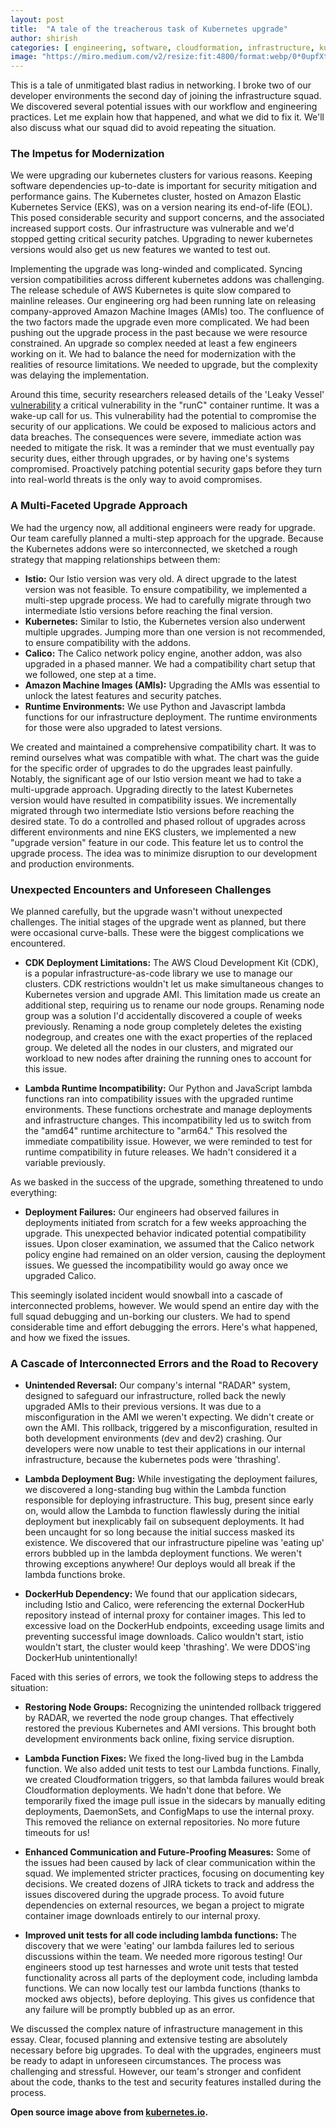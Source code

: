 ```yaml
---
layout: post
title:  "A tale of the treacherous task of Kubernetes upgrade"
author: shirish
categories: [ engineering, software, cloudformation, infrastructure, kubernetes ]
image: "https://miro.medium.com/v2/resize:fit:4800/format:webp/0*0upfXtjqscQ5NQfN.png"
---
```


This is a tale of unmitigated blast radius in networking. I broke two of our developer environments the second day of joining the infrastructure squad. We discovered several potential issues with our workflow and engineering practices. Let me explain how that happened, and what we did to fix it. We'll also discuss what our squad did to avoid repeating the situation. 

### The Impetus for Modernization

We were upgrading our kubernetes clusters for various reasons. Keeping software dependencies up-to-date is important for security mitigation and performance gains.  The Kubernetes cluster, hosted on Amazon Elastic Kubernetes Service (EKS), was  on a version nearing its end-of-life (EOL). This posed considerable security and support concerns, and the associated increased support costs. Our infrastructure was vulnerable and we'd stopped getting critical security patches. Upgrading to newer kubernetes versions would also get us new features we wanted to test out.

Implementing the upgrade was long-winded and complicated. Syncing version compatibilities across different kubernetes addons was challenging. The release schedule of AWS Kubernetes is quite slow compared to mainline releases. Our engineering org had been running late on releasing company-approved Amazon Machine Images (AMIs) too. The confluence of the two factors made the upgrade even more complicated. We had been pushing out the upgrade process in the past because we were resource constrained. An upgrade so complex needed at least a few engineers working on it. We had to balance the need for modernization with the realities of resource limitations. We needed to upgrade, but the complexity was delaying the implementation.

Around this time, security researchers released details of the 'Leaky Vessel' [vulnerability](https://snyk.io/blog/leaky-vessels-docker-runc-container-breakout-vulnerabilities/) a critical vulnerability in the "runC" container runtime. It was a wake-up call for us. This vulnerability had the potential to compromise the security of our applications.  We could be exposed to malicious actors and data breaches. The consequences were severe, immediate action was needed to mitigate the risk. It was a reminder that we must eventually pay security dues, either through upgrades, or by having one's systems compromised. Proactively patching potential security gaps before they turn into real-world threats is the only way to avoid compromises.

### A Multi-Faceted Upgrade Approach

We had the urgency now, all additional engineers were ready for upgrade. Our team carefully planned a multi-step approach for the upgrade. Because the Kubernetes addons were so interconnected, we sketched a rough strategy that mapping relationships between them:

* **Istio:** Our Istio version was very old. A direct upgrade to the latest version was not feasible. To ensure compatibility, we implemented a multi-step upgrade process. We had to carefully migrate through two intermediate Istio versions before reaching the final version.
* **Kubernetes:** Similar to Istio, the Kubernetes version also underwent multiple upgrades. Jumping more than one version is not recommended, to ensure compatibility with the addons.
* **Calico:** The Calico network policy engine, another addon, was also upgraded in a phased manner. We had a compatibility chart setup that we followed, one step at a time.
* **Amazon Machine Images (AMIs):** Upgrading the AMIs was essential to unlock the latest features and security patches.
* **Runtime Environments:** We use Python and Javascript lambda functions for our infrastructure deployment. The runtime environments for those were also upgraded to latest versions.

We created and maintained a comprehensive compatibility chart. It was to remind ourselves what was compatible with what. The chart was the guide for the specific order of upgrades to do the upgrades least painfully. Notably, the significant age of our Istio version meant we had to take a multi-upgrade approach. Upgrading directly to the latest Kubernetes version would have resulted in compatibility issues. We incrementally migrated through two intermediate Istio versions before reaching the desired state. To do a controlled and phased rollout of upgrades across different environments and nine EKS clusters, we implemented a new "upgrade version" feature in our code. This feature let us to control the upgrade process. The idea was to minimize disruption to our development and production environments.

### Unexpected Encounters and Unforeseen Challenges

We planned carefully, but the upgrade wasn't without unexpected challenges. The initial stages of the upgrade went as planned, but there were occasional curve-balls. These were the biggest complications we encountered.

* **CDK Deployment Limitations:** The AWS Cloud Development Kit (CDK), is a popular infrastructure-as-code library we use to manage our clusters. CDK restrictions wouldn't let us make simultaneous changes to Kubernetes version and upgrade AMI. This limitation made us create an additional step, requiring us to rename our node groups. Renaming node group was a solution I'd accidentally discovered a couple of weeks previously. Renaming a node group completely deletes the existing nodegroup, and creates one with the exact properties of the replaced group. We deleted all the nodes in our clusters, and migrated our workload to new nodes after draining the running ones to account for this issue.

* **Lambda Runtime Incompatibility:** Our Python and JavaScript lambda functions ran into compatibility issues with the upgraded runtime environments. These functions orchestrate and manage deployments and infrastructure changes. This incompatibility led us to switch from the "amd64" runtime architecture to "arm64." This resolved the immediate compatibility issue. However, we were reminded to test for runtime compatibility in future releases. We hadn't considered it a variable previously.

As we basked in the success of the upgrade, something threatened to undo everything:

* **Deployment Failures:** Our engineers had observed failures in deployments initiated from scratch for a few weeks approaching the upgrade. This unexpected behavior indicated potential compatibility issues. Upon closer examination, we assumed that the Calico network policy engine had remained on an older version, causing the deployment issues. We guessed the incompatibility would go away once we upgraded Calico.

This seemingly isolated incident would snowball into a cascade of interconnected problems, however. We would spend an entire day with the full squad debugging and un-borking our clusters. We had to spend considerable time and effort debugging the errors. Here's what happened, and how we fixed the issues.


### A Cascade of Interconnected Errors and the Road to Recovery


* **Unintended Reversal:** Our company's internal "RADAR" system, designed to safeguard our infrastructure, rolled back the newly upgraded AMIs to their previous versions. It was due to a misconfiguration in the AMI we weren't expecting. We didn't create or own the AMI. This rollback, triggered by a misconfiguration, resulted in both development environments (dev and dev2) crashing. Our developers were now unable to test their applications in our internal infrastructure, because the kubernetes pods were 'thrashing'.

* **Lambda Deployment Bug:** While investigating the deployment failures, we discovered a long-standing bug within the Lambda function responsible for deploying infrastructure. This bug, present since early on, would allow the Lambda to function flawlessly during the initial deployment but inexplicably fail on subsequent deployments. It had been uncaught for so long because the initial success masked its existence. We discovered that our infrastructure pipeline was 'eating up' errors bubbled up in the lambda deployment functions. We weren't throwing exceptions anywhere! Our deploys would all break if the lambda functions broke.

* **DockerHub Dependency:** We found that our application sidecars, including Istio and Calico, were referencing the external DockerHub repository instead of internal proxy for container images. This led to excessive load on the DockerHub endpoints, exceeding usage limits and preventing successful image downloads. Calico wouldn't start, istio wouldn't start, the cluster would keep 'thrashing'. We were DDOS'ing DockerHub unintentionally!

Faced with this series of errors, we took the following steps to address the situation:

* **Restoring Node Groups:** Recognizing the unintended rollback triggered by RADAR, we reverted the node group changes. That effectively restored the previous Kubernetes and AMI versions. This brought both development environments back online, fixing service disruption.

* **Lambda Function Fixes:** We fixed the long-lived bug in the Lambda function. We also added unit tests to test our Lambda functions. Finally, we created Cloudformation triggers, so that lambda failures would break Cloudformation deployments. We hadn't done that before. We temporarily fixed the image pull issue in the sidecars by manually editing deployments, DaemonSets, and ConfigMaps to use the internal proxy. This removed the reliance on external repositories. No more future timeouts for us!

* **Enhanced Communication and Future-Proofing Measures:** Some of the issues had been caused by lack of clear communication within the squad. We implemented stricter practices, focusing on documenting key decisions. We created dozens of JIRA tickets to track and address the issues discovered during the upgrade process. To avoid future dependencies on external resources, we began a project to migrate container image downloads entirely to our internal proxy.

* **Improved unit tests for all code including lambda functions:** The discovery that we were 'eating' our lambda failures led to serious discussions within the team. We needed more rigorous testing! Our engineers stood up test harnesses and wrote unit tests that tested functionality across all parts of the deployment code, including lambda functions. We can now locally test our lambda functions (thanks to mocked aws objects), before deploying. This gives us confidence that any failure will be promptly bubbled up as an error.

We discussed the complex nature of infrastructure management in this essay. Clear, focused planning and extensive testing are absolutely necessary before big upgrades. To deal with the upgrades, engineers must be ready to adapt in unforeseen circumstances. The process was challenging and stressful. However, our team's stronger and confident about the code, thanks to the test and security features installed during the process.

__Open source image above from [kubernetes.io](https://kubernetes.io/).__